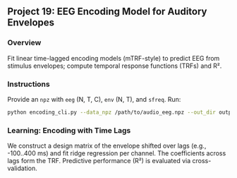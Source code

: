 ## Project 19: EEG Encoding Model for Auditory Envelopes

### Overview
Fit linear time-lagged encoding models (mTRF-style) to predict EEG from stimulus envelopes; compute temporal response functions (TRFs) and R².

### Instructions
Provide an `npz` with `eeg` (N, T, C), `env` (N, T), and `sfreq`. Run:
```bash
python encoding_cli.py --data_npz /path/to/audio_eeg.npz --out_dir outputs/encoding
```

### Learning: Encoding with Time Lags
We construct a design matrix of the envelope shifted over lags (e.g., -100..400 ms) and fit ridge regression per channel. The coefficients across lags form the TRF. Predictive performance (R²) is evaluated via cross-validation.

